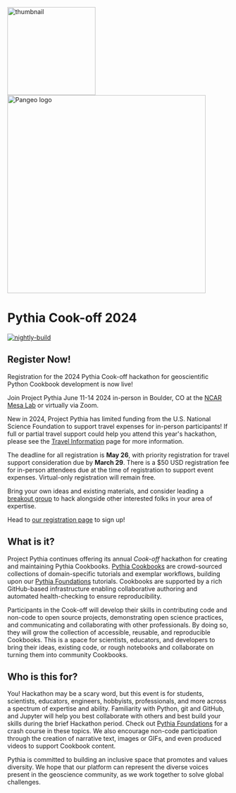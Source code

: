 <img src="thumbnail.png" alt="thumbnail" width="200"/>  <img src="images/large-logo-blue-text.png" alt="Pangeo logo" width="450"/>

# Pythia Cook-off 2024

[![nightly-build](https://github.com/ProjectPythia/pythia-cookoff-2024/actions/workflows/nightly-build.yaml/badge.svg)](https://github.com/ProjectPythia/pythia-cookoff-2024/actions/workflows/nightly-build.yaml)


## Register Now!

Registration for the 2024 Pythia Cook-off hackathon for geoscientific Python Cookbook development is now live!

Join Project Pythia June 11-14 2024 in-person in Boulder, CO at the [NCAR Mesa Lab](https://scied.ucar.edu/visit) or virtually via Zoom.

New in 2024, Project Pythia has limited funding from the U.S. National Science Foundation to support travel expenses for in-person participants!
If full or partial travel support could help you attend this year's hackathon, please see the [Travel Information](travel.md) page for more information.

The deadline for all registration is **May 26**, with priority registration for travel support consideration due by **March 29**.
There is a $50 USD registration fee for in-person attendees due at the time of registration to support event expenses.
Virtual-only registration will remain free.

Bring your own ideas and existing materials, and consider leading a [breakout group](breakouts.md) to hack alongside other interested folks in your area of expertise.

Head to [our registration page](https://www.eventsquid.com/event.cfm?id=23645) to sign up!


## What is it?

Project Pythia continues offering its annual _Cook-off_ hackathon for creating and maintaining Pythia Cookbooks. [Pythia Cookbooks](https://cookbooks.projectpythia.org) are crowd-sourced collections of domain-specific tutorials and exemplar workflows, building upon our [Pythia Foundations](https://foundations.projectpythia.org) tutorials. Cookbooks are supported by a rich GitHub-based infrastructure enabling collaborative authoring and automated health-checking to ensure reproducibility.

Participants in the Cook-off will develop their skills in contributing code and non-code to open source projects, demonstrating open science practices, and communicating and collaborating with other professionals. By doing so, they will grow the collection of accessible, reusable, and reproducible Cookbooks. This is a space for scientists, educators, and developers to bring their ideas, existing code, or rough notebooks and collaborate on turning them into community Cookbooks.


## Who is this for?

You!
Hackathon may be a scary word, but this event is for students, scientists, educators, engineers, hobbyists, professionals, and more across a spectrum of expertise and ability.
Familiarity with Python, git and GitHub, and Jupyter will help you best collaborate with others and best build your skills during the brief Hackathon period.
Check out [Pythia Foundations](https://foundations.projectpythia.org) for a crash course in these topics.
We also encourage non-code participation through the creation of narrative text, images or GIFs, and even produced videos to support Cookbook content.

Pythia is committed to building an inclusive space that promotes and values diversity. We hope that our platform can represent the diverse voices present in the geoscience community, as we work together to solve global challenges.
